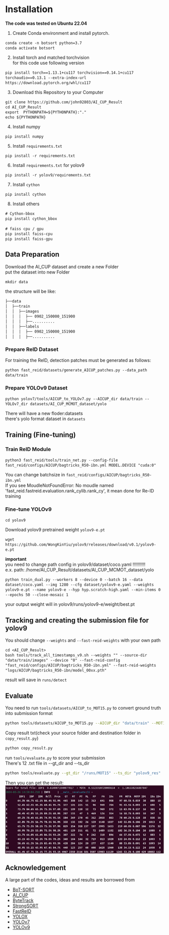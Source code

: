 # Installation
**The code was tested on Ubuntu 22.04**

 1. Create Conda environment and install pytorch.
```shell
conda create -n botsort python=3.7
conda activate botsort
```

 2. Install torch and matched torchvision<br>
for this code use following version
```shell
pip install torch==1.13.1+cu117 torchvision==0.14.1+cu117 torchaudio==0.13.1 --extra-index-url https://download.pytorch.org/whl/cu117
```

 3. Download this Repository to your Computer
```shell
git clone https://github.com/john92803/AI_CUP_Result
cd AI_CUP_Result
export  PYTHONPATH=${PYTHONPATH}:"."
echo ${PYTHONPATH}
```

 4. Install numpy 
```shell
pip install numpy
```

 5. Install `requirements.txt`
```shell
pip install -r requirements.txt
```

 6. Install `requirements.txt` for yolov9
```shell
pip install -r yolov9/requirements.txt
```

 7. Install `cython`
```shell
pip install cython
```

 8. Install others
```shell
# Cython-bbox
pip install cython_bbox

# faiss cpu / gpu
pip install faiss-cpu
pip install faiss-gpu
```

## Data Preparation
Download the AI_CUP dataset and create a new Folder<br>
put the dataset into new Folder
```shell
mkdir data
```
the structure will be like:
```shell
├──data
│  ├──train
│  │  ├──images
│  │  │  ├── 0902_150000_151900
│  │  │  ├──..........
│  │  ├──labels
│  │  │  ├── 0902_150000_151900
│  │  │  ├──..........
```
### Prepare ReID Dataset

For training the ReID, detection patches must be generated as follows:   

```shell
python fast_reid/datasets/generate_AICUP_patches.py --data_path data/train
```

### Prepare YOLOv9 Dataset
```shell
python yolov7/tools/AICUP_to_YOLOv7.py --AICUP_dir data/train --YOLOv7_dir datasets/AI_CUP_MCMOT_dataset/yolo
```
There will have a new floder:datasets<br>
there's yolo format dataset in `datasets`

## Training (Fine-tuning)
### Train ReID Module 

```shell
python3 fast_reid/tools/train_net.py --config-file fast_reid/configs/AICUP/bagtricks_R50-ibn.yml MODEL.DEVICE "cuda:0"
```
You can change batchsize in `fast_reid/configs/AICUP/bagtricks_R50-ibn.yml`<br>
If you see MoudleNotFoundError: No moudle named 'fast_reid.fastreid.evaluation.rank_cylib.rank_cy', it mean done for Re-ID training

### Fine-tune YOLOv9
```shell
cd yolov9
```
Download yolov9 pretrained weight `yolov9-e.pt`

```shell
wget https://github.com/WongKinYiu/yolov9/releases/download/v0.1/yolov9-e.pt
```

**important**<br>
you need to change path config in yolov9/dataset/coco.yaml !!!!!!!!!!<br>
e.x. path: /home/AI_CUP_Result/datasets/AI_CUP_MCMOT_dataset/yolo

```shell
python train_dual.py --workers 8 --device 0 --batch 16 --data dataset/coco.yaml --img 1280 --cfg dataset/yolov9-e.yaml --weights yolov9-e.pt --name yolov9-e --hyp hyp.scratch-high.yaml --min-items 0 --epochs 50 --close-mosaic 1
```
your output weight will in yolov9/runs/yolov9-e/weight/best.pt

## Tracking and creating the submission file for yolov9

You should change `--weights` and `--fast-reid-weights` with your own path
```shell
cd <AI_CUP_Result>
bash tools/track_all_timestamps_v9.sh --weights "" --source-dir "data/train/images" --device "0" --fast-reid-config "fast_reid/configs/AICUP/bagtricks_R50-ibn.yml" --fast-reid-weights "logs/AICUP/bagtricks_R50-ibn/model_00xx.pth"
```

result will save in `runs/detect`

## Evaluate

You need to run `tools/datasets/AICUP_to_MOT15.py` to convert ground truth into submission format
```bash
python tools/datasets/AICUP_to_MOT15.py --AICUP_dir "data/train" --MOT15_dir "/runs/MOT15" 
```

Copy result txt(check your source folder and destination folder in `copy_result.py`) 
```bash
python copy_result.py
```

run `tools/evaluate.py` to score your submission<br>
There's 12 .txt file in --gt_dir and --ts_dir
```bash
python tools/evaluate.py --gt_dir "/runs/MOT15" --ts_dir "yolov9_res"
```

Then you can get the result:<br>
![](yolov9_2.png)


## Acknowledgement

A large part of the codes, ideas and results are borrowed from
- [BoT-SORT](https://github.com/NirAharon/BoT-SORT)
- [AI_CUP](https://github.com/ricky-696/AICUP_Baseline_BoT-SORT)
- [ByteTrack](https://github.com/ifzhang/ByteTrack)
- [StrongSORT](https://github.com/dyhBUPT/StrongSORT)
- [FastReID](https://github.com/JDAI-CV/fast-reid)
- [YOLOX](https://github.com/Megvii-BaseDetection/YOLOX)
- [YOLOv7](https://github.com/wongkinyiu/yolov7)
- [YOLOv9](https://github.com/WongKinYiu/yolov9)


